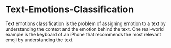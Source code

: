 # Text-Emotions-Classification
Text emotions classification is the problem of assigning emotion to a text by understanding the context and the emotion behind the text. One real-world example is the keyboard of an iPhone that recommends the most relevant emoji by understanding the text.
